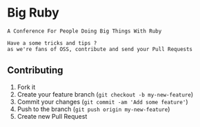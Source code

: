 # Big Ruby
    A Conference For People Doing Big Things With Ruby

    Have a some tricks and tips ?
    as we're fans of OSS, contribute and send your Pull Requests

## Contributing

1. Fork it
2. Create your feature branch (`git checkout -b my-new-feature`)
3. Commit your changes (`git commit -am 'Add some feature'`)
4. Push to the branch (`git push origin my-new-feature`)
5. Create new Pull Request
